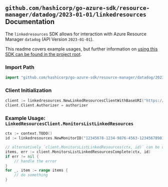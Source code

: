 
## `github.com/hashicorp/go-azure-sdk/resource-manager/datadog/2023-01-01/linkedresources` Documentation

The `linkedresources` SDK allows for interaction with Azure Resource Manager `datadog` (API Version `2023-01-01`).

This readme covers example usages, but further information on [using this SDK can be found in the project root](https://github.com/hashicorp/go-azure-sdk/tree/main/docs).

### Import Path

```go
import "github.com/hashicorp/go-azure-sdk/resource-manager/datadog/2023-01-01/linkedresources"
```


### Client Initialization

```go
client := linkedresources.NewLinkedResourcesClientWithBaseURI("https://management.azure.com")
client.Client.Authorizer = authorizer
```


### Example Usage: `LinkedResourcesClient.MonitorsListLinkedResources`

```go
ctx := context.TODO()
id := linkedresources.NewMonitorID("12345678-1234-9876-4563-123456789012", "example-resource-group", "monitorValue")

// alternatively `client.MonitorsListLinkedResources(ctx, id)` can be used to do batched pagination
items, err := client.MonitorsListLinkedResourcesComplete(ctx, id)
if err != nil {
	// handle the error
}
for _, item := range items {
	// do something
}
```
